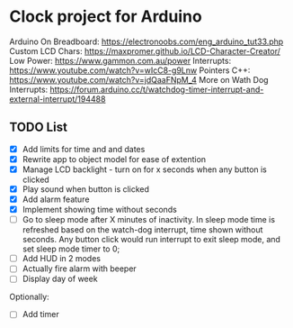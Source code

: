 # Clock project for Arduino 

Arduino On Breadboard: https://electronoobs.com/eng_arduino_tut33.php
Custom LCD Chars: https://maxpromer.github.io/LCD-Character-Creator/
Low Power: https://www.gammon.com.au/power
Interrupts: https://www.youtube.com/watch?v=wIcC8-g9Lnw
Pointers C++: https://www.youtube.com/watch?v=jdQaaFNpM_4
More on Wath Dog Interrupts: https://forum.arduino.cc/t/watchdog-timer-interrupt-and-external-interrupt/194488

## TODO List
- [x] Add limits for time and and dates
- [x] Rewrite app to object model for ease of extention
- [x] Manage LCD backlight - turn on for x seconds when any button is clicked
- [x] Play sound when button is clicked
- [x] Add alarm feature
- [x] Implement showing time without seconds
- [ ] Go to sleep mode after X minutes of inactivity. In sleep mode time is refreshed based on the watch-dog interrupt, time shown without seconds. Any button click would run interrupt to exit sleep mode, and set sleep mode timer to 0;
- [ ] Add HUD in 2 modes
- [ ] Actually fire alarm with beeper
- [ ] Display day of week

Optionally: 
- [ ] Add timer